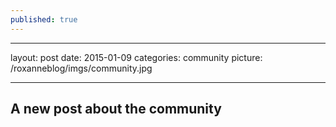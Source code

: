 ```yaml
---
published: true
---
```


---
layout: post
date: 2015-01-09
categories: community
picture: /roxanneblog/imgs/community.jpg

---

## A new post about the community